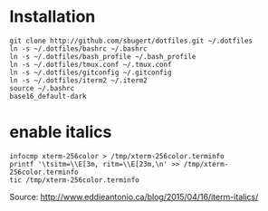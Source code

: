 Installation
============

    git clone http://github.com/sbugert/dotfiles.git ~/.dotfiles
    ln -s ~/.dotfiles/bashrc ~/.bashrc
    ln -s ~/.dotfiles/bash_profile ~/.bash_profile
    ln -s ~/.dotfiles/tmux.conf ~/.tmux.conf
    ln -s ~/.dotfiles/gitconfig ~/.gitconfig
    ln -s ~/.dotfiles/iterm2 ~/.iterm2
    source ~/.bashrc
    base16_default-dark


enable italics
==============


    infocmp xterm-256color > /tmp/xterm-256color.terminfo
    printf '\tsitm=\\E[3m, ritm=\\E[23m,\n' >> /tmp/xterm-256color.terminfo
    tic /tmp/xterm-256color.terminfo

Source: http://www.eddieantonio.ca/blog/2015/04/16/iterm-italics/

